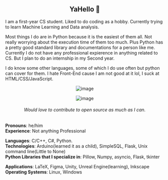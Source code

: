 <h2 align='center'>YaHello 👋</h2>



I am a first-year CS student. Liked to do coding as a hobby. Currently trying to learn Machine Learning and Data analysis. 

Most things I do are in Python because it is the easiest of them all. Not really worrying about the execution time of them too much. Plus Python has a pretty good standard library and documentations for a person like me. Currently I do not have any professional expierence in anything related to CS. But I plan to do an internship in my Second year.

I do know some other languages, some of which I do use often but python can cover for them. I hate Front-End cause I am not good at it lol, I suck at HTML/CSS/JavaScript.

<div align='center'>
  
![image](https://user-images.githubusercontent.com/71703481/140780933-6b0ee8e3-560a-46ed-a92a-b61cbbd953de.png)

![image](https://user-images.githubusercontent.com/71703481/140781937-4d0f24bb-701d-459f-9cdd-f9b84c721b13.png)
  
###### Would love to contribute to open source as much as I can.
      
</div>            
                  
**Pronouns**: he/him                              
**Experience**: Not anything Professional                                    
                        
**Languages**: C/C++, C#, Python.                                                     
**Technologies**: Arduino(learned it as a child), SimpleSQL, Flask, Unix command line(Little to None)                                                
**Python Libraries that I specialize in**: Pillow, Numpy, asyncio, Flask, tkinter      

**Applications**: LaTeX, Figma, Unity, Unreal Engine(learning), Inkscape                                                                  
**Operating Systems**: Linux, Windows                                                            

 
 
